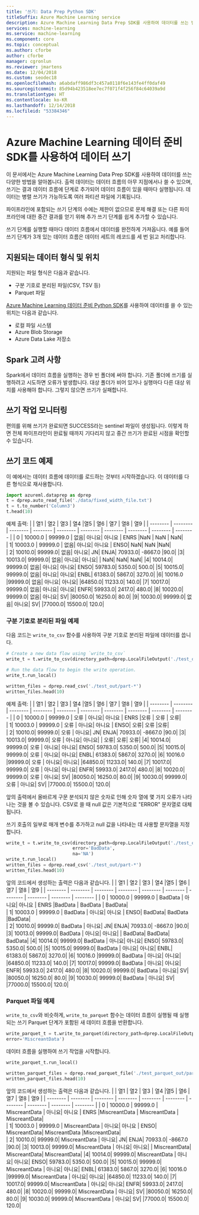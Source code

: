 ```yaml
---
title: '쓰기: Data Prep Python SDK'
titleSuffix: Azure Machine Learning service
description: Azure Machine Learning Data Prep SDK를 사용하여 데이터를 쓰는 방법을 알아봅니다. 데이터 흐름의 모든 지점에서, 지원되는 위치(로컬 파일 시스템, Azure Blob Storage 및 Azure Data Lake Storage)의 파일에 데이터를 쓸 수 있습니다.
services: machine-learning
ms.service: machine-learning
ms.component: core
ms.topic: conceptual
ms.author: cforbe
author: cforbe
manager: cgronlun
ms.reviewer: jmartens
ms.date: 12/04/2018
ms.custom: seodec18
ms.openlocfilehash: a6abdaff986df3c457a0118f6e143fe4ff0daf49
ms.sourcegitcommit: 85d94b423518ee7ec7f071f4f256f84c64039a9d
ms.translationtype: HT
ms.contentlocale: ko-KR
ms.lasthandoff: 12/14/2018
ms.locfileid: "53384346"
---
```

# <a name="write-data-using-the-azure-machine-learning-data-prep-sdk"></a>Azure Machine Learning 데이터 준비 SDK를 사용하여 데이터 쓰기

이 문서에서는 Azure Machine Learning Data Prep SDK를 사용하여 데이터를 쓰는 다양한 방법을 알아봅니다. 출력 데이터는 데이터 흐름의 아무 지점에서나 쓸 수 있으며, 쓰기는 결과 데이터 흐름에 단계로 추가되어 데이터 흐름이 있을 때마다 실행됩니다. 데이터는 병렬 쓰기가 가능하도록 여러 파티션 파일에 기록됩니다.

파이프라인에 포함되는 쓰기 단계의 수에는 제한이 없으므로 문제 해결 또는 다른 파이프라인에 대한 중간 결과를 얻기 위해 추가 쓰기 단계를 쉽게 추가할 수 있습니다.

쓰기 단계를 실행할 때마다 데이터 흐름에서 데이터를 완전하게 가져옵니다. 예를 들어 쓰기 단계가 3개 있는 데이터 흐름은 데이터 세트의 레코드를 세 번 읽고 처리합니다.

## <a name="supported-data-types-and-location"></a>지원되는 데이터 형식 및 위치

지원되는 파일 형식은 다음과 같습니다.
-   구분 기호로 분리된 파일(CSV, TSV 등)
-   Parquet 파일

[Azure Machine Learning 데이터 준비 Python SDK](https://aka.ms/data-prep-sdk)를 사용하여 데이터를 쓸 수 있는 위치는 다음과 같습니다.
+ 로컬 파일 시스템
+ Azure Blob Storage
+ Azure Data Lake 저장소

## <a name="spark-considerations"></a>Spark 고려 사항

Spark에서 데이터 흐름을 실행하는 경우 빈 폴더에 써야 합니다. 기존 폴더에 쓰기를 실행하려고 시도하면 오류가 발생합니다. 대상 폴더가 비어 있거나 실행마다 다른 대상 위치를 사용해야 합니다. 그렇지 않으면 쓰기가 실패합니다.

## <a name="monitoring-write-operations"></a>쓰기 작업 모니터링

편의를 위해 쓰기가 완료되면 SUCCESS라는 sentinel 파일이 생성됩니다. 이렇게 하면 전체 파이프라인이 완료될 때까지 기다리지 않고 중간 쓰기가 완료된 시점을 확인할 수 있습니다.

## <a name="example-write-code"></a>쓰기 코드 예제

이 예에서는 데이터 흐름에 데이터를 로드하는 것부터 시작하겠습니다. 이 데이터를 다른 형식으로 재사용합니다.

```python
import azureml.dataprep as dprep
t = dprep.auto_read_file('./data/fixed_width_file.txt')
t = t.to_number('Column3')
t.head(10)
```

예제 출력:
|   |  열1 |    열2 | 열3 | 열4  |열5   | 열6 | 열7 | 열8 | 열9 |
| -------- |  -------- | -------- | -------- |  -------- |  -------- |  -------- |  -------- |  -------- |  -------- |
| 0 |   10000.0 |   99999.0 |   없음|       아니요|     아니요  |   ENRS    |NaN    |   NaN |   NaN|    
|   1|      10003.0 |   99999.0 |   없음|       아니요|     아니요  |   ENSO|       NaN|        NaN |NaN|   
|   2|  10010.0|    99999.0|    없음|   아니요| JN| ENJA|   70933.0|    -8667.0 |90.0|
|3| 10013.0|    99999.0|    없음|   아니요| 아니요| |   NaN|    NaN|    NaN|
|4| 10014.0|    99999.0|    없음|   아니요| 아니요| ENSO|   59783.0|    5350.0| 500.0|
|5| 10015.0|    99999.0|    없음|   아니요| 아니요| ENBL|   61383.0|    5867.0| 3270.0|
|6| 10016.0 |99999.0|   없음|   아니요| 아니요|     |64850.0|   11233.0|    140.0|
|7| 10017.0|    99999.0|    없음|   아니요| 아니요| ENFR|   59933.0|    2417.0| 480.0|
|8| 10020.0|    99999.0|    없음|   아니요| SV|     |80050.0|   16250.0|    80.0|
|9| 10030.0|    99999.0|    없음|   아니요| SV|     |77000.0|   15500.0|    120.0|

### <a name="delimited-file-example"></a>구분 기호로 분리된 파일 예제

다음 코드는 `write_to_csv` 함수를 사용하여 구분 기호로 분리된 파일에 데이터를 씁니다.

```python
# Create a new data flow using `write_to_csv` 
write_t = t.write_to_csv(directory_path=dprep.LocalFileOutput('./test_out/'))

# Run the data flow to begin the write operation.
write_t.run_local()

written_files = dprep.read_csv('./test_out/part-*')
written_files.head(10)
```

예제 출력:
|   |  열1 |    열2 | 열3 | 열4  |열5   | 열6 | 열7 | 열8 | 열9 |
| -------- |  -------- | -------- | -------- |  -------- |  -------- |  -------- |  -------- |  -------- |  -------- |
| 0 |   10000.0 |   99999.0 |   오류 |       아니요|     아니요  |   ENRS    |오류    |   오류 |   오류|    
|   1|      10003.0 |   99999.0 |   오류 |       아니요|     아니요  |   ENSO|       오류|        오류 |오류|   
|   2|  10010.0|    99999.0|    오류 |   아니요| JN| ENJA|   70933.0|    -8667.0 |90.0|
|3| 10013.0|    99999.0|    오류 |   아니요| 아니요| |   오류|    오류|    오류|
|4| 10014.0|    99999.0|    오류 |   아니요| 아니요| ENSO|   59783.0|    5350.0| 500.0|
|5| 10015.0|    99999.0|    오류 |   아니요| 아니요| ENBL|   61383.0|    5867.0| 3270.0|
|6| 10016.0 |99999.0|   오류 |   아니요| 아니요|     |64850.0|   11233.0|    140.0|
|7| 10017.0|    99999.0|    오류 |   아니요| 아니요| ENFR|   59933.0|    2417.0| 480.0|
|8| 10020.0|    99999.0|    오류 |   아니요| SV|     |80050.0|   16250.0|    80.0|
|9| 10030.0|    99999.0|    오류 |   아니요| SV|     |77000.0|   15500.0|    120.0|

앞의 출력에서 올바르게 구문 분석되지 않은 숫자로 인해 숫자 열에 몇 가지 오류가 나타나는 것을 볼 수 있습니다. CSV로 쓸 때 null 값은 기본적으로 "ERROR" 문자열로 대체됩니다.

쓰기 호출의 일부로 매개 변수를 추가하고 null 값을 나타내는 데 사용할 문자열을 지정합니다.

```python
write_t = t.write_to_csv(directory_path=dprep.LocalFileOutput('./test_out/'), 
                         error='BadData',
                         na='NA')
write_t.run_local()
written_files = dprep.read_csv('./test_out/part-*')
written_files.head(10)
```

앞의 코드에서 생성하는 출력은 다음과 같습니다.
|   |  열1 |    열2 | 열3 | 열4  |열5   | 열6 | 열7 | 열8 | 열9 |
| -------- |  -------- | -------- | -------- |  -------- |  -------- |  -------- |  -------- |  -------- |  -------- |
| 0 |   10000.0 |   99999.0 |   BadData |       아니요|     아니요  |   ENRS    |BadData    |   BadData |   BadData|    
|   1|      10003.0 |   99999.0 |   BadData |       아니요|     아니요  |   ENSO|       BadData|        BadData |BadData|   
|   2|  10010.0|    99999.0|    BadData |   아니요| JN| ENJA|   70933.0|    -8667.0 |90.0|
|3| 10013.0|    99999.0|    BadData |   아니요| 아니요| |   BadData|    BadData|    BadData|
|4| 10014.0|    99999.0|    BadData |   아니요| 아니요| ENSO|   59783.0|    5350.0| 500.0|
|5| 10015.0|    99999.0|    BadData |   아니요| 아니요| ENBL|   61383.0|    5867.0| 3270.0|
|6| 10016.0 |99999.0|   BadData |   아니요| 아니요|     |64850.0|   11233.0|    140.0|
|7| 10017.0|    99999.0|    BadData |   아니요| 아니요| ENFR|   59933.0|    2417.0| 480.0|
|8| 10020.0|    99999.0|    BadData |   아니요| SV|     |80050.0|   16250.0|    80.0|
|9| 10030.0|    99999.0|    BadData |   아니요| SV|     |77000.0|   15500.0|    120.0|

### <a name="parquet-file-example"></a>Parquet 파일 예제

`write_to_csv`와 비슷하게, `write_to_parquet` 함수는 데이터 흐름이 실행될 때 실행되는 쓰기 Parquet 단계가 포함된 새 데이터 흐름을 반환합니다.

```python
write_parquet_t = t.write_to_parquet(directory_path=dprep.LocalFileOutput('./test_parquet_out/'),
error='MiscreantData')
```

데이터 흐름을 실행하여 쓰기 작업을 시작합니다.

```python
write_parquet_t.run_local()

written_parquet_files = dprep.read_parquet_file('./test_parquet_out/part-*')
written_parquet_files.head(10)
```

앞의 코드에서 생성하는 출력은 다음과 같습니다.
|   |  열1 |    열2 | 열3 | 열4  |열5   | 열6 | 열7 | 열8 | 열9 |
| -------- |  -------- | -------- | -------- |  -------- |  -------- |  -------- |  -------- |  -------- |  -------- |
| 0 |   10000.0 |   99999.0 |   MiscreantData |       아니요|     아니요  |   ENRS    |MiscreantData    |   MiscreantData |   MiscreantData|    
|   1|      10003.0 |   99999.0 |   MiscreantData |       아니요|     아니요  |   ENSO|       MiscreantData|        MiscreantData |MiscreantData|   
|   2|  10010.0|    99999.0|    MiscreantData |   아니요| JN| ENJA|   70933.0|    -8667.0 |90.0|
|3| 10013.0|    99999.0|    MiscreantData |   아니요| 아니요| |   MiscreantData|    MiscreantData|    MiscreantData|
|4| 10014.0|    99999.0|    MiscreantData |   아니요| 아니요| ENSO|   59783.0|    5350.0| 500.0|
|5| 10015.0|    99999.0|    MiscreantData |   아니요| 아니요| ENBL|   61383.0|    5867.0| 3270.0|
|6| 10016.0 |99999.0|   MiscreantData |   아니요| 아니요|     |64850.0|   11233.0|    140.0|
|7| 10017.0|    99999.0|    MiscreantData |   아니요| 아니요| ENFR|   59933.0|    2417.0| 480.0|
|8| 10020.0|    99999.0|    MiscreantData |   아니요| SV|     |80050.0|   16250.0|    80.0|
|9| 10030.0|    99999.0|    MiscreantData |   아니요| SV|     |77000.0|   15500.0|    120.0|
